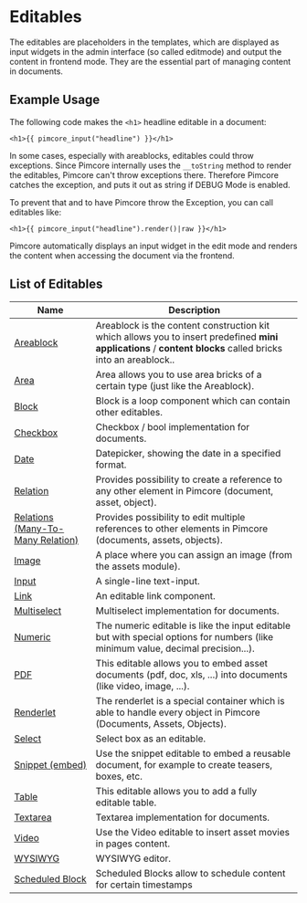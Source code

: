 # Editables

The editables are placeholders in the templates, which are displayed as input widgets in the admin interface (so called editmode) and output the content in frontend mode.
They are the essential part of managing content in documents. 

## Example Usage 
The following code makes the `<h1>` headline editable in a document: 

```twig
<h1>{{ pimcore_input("headline") }}</h1>
```

In some cases, especially with areablocks, editables could throw exceptions. Since Pimcore internally uses the `__toString` method to render
the editables, Pimcore can't throw exceptions there. Therefore Pimcore catches the exception, and puts it out as string if DEBUG Mode is enabled.

To prevent that and to have Pimcore throw the Exception, you can call editables like:

```twig
<h1>{{ pimcore_input("headline").render()|raw }}</h1>
```

Pimcore automatically displays an input widget in the edit mode and renders the content when accessing the document via the frontend. 

## List of Editables 

| Name                                                               | Description                                                                                                                                                  |
|--------------------------------------------------------------------|--------------------------------------------------------------------------------------------------------------------------------------------------------------|
| [Areablock](./02_Areablock/README.md)                              | Areablock is the content construction kit which allows you to insert predefined **mini applications** / **content blocks** called bricks into an areablock.. |
| [Area](./04_Area.md)                                               | Area allows you to use area bricks of a certain type (just like the Areablock).                                                                              |
| [Block](./06_Block.md)                                             | Block is a loop component which can contain other editables.                                                                                                 |
| [Checkbox](./08_Checkbox.md)                                       | Checkbox / bool implementation for documents.                                                                                                                |
| [Date](./10_Date.md)                                               | Datepicker, showing the date in a specified format.                                                                                                          |
| [Relation](./12_Relation_Many-To-One.md)                           | Provides possibility to create a reference to any other element in Pimcore (document, asset, object).                                                        |
| [Relations (Many-To-Many Relation)](./13_Relations_Many-To-Many.md) | Provides possibility to edit multiple references to other elements in Pimcore (documents, assets, objects).                                                  |
| [Image](./14_Image.md)                                             | A place where you can assign an image (from the assets module).                                                                                              |
| [Input](./16_Input.md)                                             | A single-line text-input.                                                                                                                                    |
| [Link](./18_Link.md)                                               | An editable link component.                                                                                                                                  |
| [Multiselect](./22_Multiselect.md)                                 | Multiselect implementation for documents.                                                                                                                    |
| [Numeric](./24_Numeric.md)                                         | The numeric editable is like the input editable but with special options for numbers (like minimum value, decimal precision...).                             |
| [PDF](./26_PDF.md)                                                 | This editable allows you to embed asset documents (pdf, doc, xls, ...) into documents (like video, image, ...).                                              |
| [Renderlet](./28_Renderlet.md)                                     | The renderlet is a special container which is able to handle every object in Pimcore (Documents, Assets, Objects).                                           |
| [Select](./30_Select.md)                                           | Select box as an editable.                                                                                                                                   |
| [Snippet (embed)](./32_Snippet.md)                                 | Use the snippet editable to embed a reusable document, for example to create teasers, boxes, etc.                                                            |
| [Table](./34_Table.md)                                             | This editable allows you to add a fully editable table.                                                                                                      |
| [Textarea](./36_Textarea.md)                                       | Textarea implementation for documents.                                                                                                                       |
| [Video](./38_Video.md)                                             | Use the Video editable to insert asset movies in pages content.                                                                                              |
| [WYSIWYG](./40_WYSIWYG.md)                                         | WYSIWYG editor.                                                                                                                                              |
| [Scheduled Block](./42_Scheduled_Block.md)                         | Scheduled Blocks allow to schedule content for certain timestamps                                                                                            |


